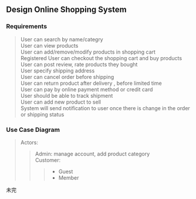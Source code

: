 ## Design Online Shopping System

### Requirements
>User can search by name/categry\
>User can view products\
>User can add/remove/modify products in shopping cart\
>Registered User can checkout the shopping cart and buy products \
>User can post review, rate products they bought\
>User specify shipping address\
>User can cancel order before shipping\
>User can return product after delivery , before limited time\
>User can pay by online payment method or credit card\
>User should be able to track shipment\
>User can add new product to sell\
>System will send notification to user once there is change in the order or shipping status

### Use Case Diagram
>Actors:
>>Admin: manage account, add product category \
>>Customer:
>>> - Guest
>>> - Member


未完

